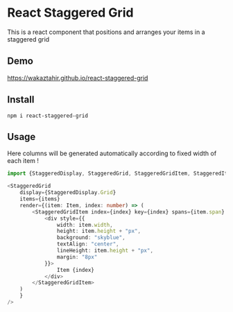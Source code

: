 # React Staggered Grid

This is a react component that positions and arranges your items in a staggered grid

## Demo

https://wakaztahir.github.io/react-staggered-grid

## Install

`npm i react-staggered-grid`

## Usage

Here columns will be generated automatically according to fixed width of each item !

```typescript jsx
import {StaggeredDisplay, StaggeredGrid, StaggeredGridItem, StaggeredItemSpan} from "react-staggered-grid";

<StaggeredGrid
    display={StaggeredDisplay.Grid}
    items={items}
    render={(item: Item, index: number) => (
        <StaggeredGridItem index={index} key={index} spans={item.span} style={{transition: "transform 0.3s ease"}}>
            <div style={{
                width: item.width,
                height: item.height + "px",
                background: "skyblue",
                textAlign: "center",
                lineHeight: item.height + "px",
                margin: "8px"
            }}>
                Item {index}
            </div>
        </StaggeredGridItem>
    )
    }
/>
```
